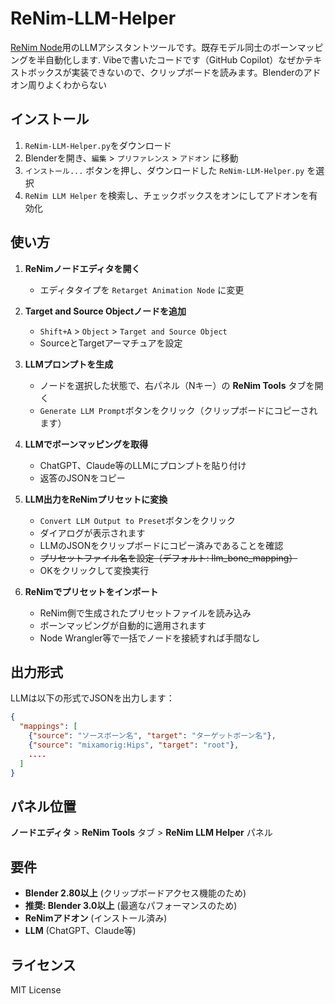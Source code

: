 # ReNim-LLM-Helper

[ReNim Node](https://github.com/anasrar/ReNim)用のLLMアシスタントツールです。既存モデル同士のボーンマッピングを半自動化します. 
Vibeで書いたコードです（GitHub Copilot）なぜかテキストボックスが実装できないので、クリップボードを読みます。Blenderのアドオン周りよくわからない

## インストール

1. `ReNim-LLM-Helper.py`をダウンロード
2. Blenderを開き、`編集` > `プリファレンス` > `アドオン` に移動
3. `インストール...` ボタンを押し、ダウンロードした `ReNim-LLM-Helper.py` を選択
4. `ReNim LLM Helper` を検索し、チェックボックスをオンにしてアドオンを有効化

## 使い方

1. **ReNimノードエディタを開く**
   - エディタタイプを `Retarget Animation Node` に変更

2. **Target and Source Objectノードを追加**
   - `Shift+A` > `Object` > `Target and Source Object`
   - SourceとTargetアーマチュアを設定

3. **LLMプロンプトを生成**
   - ノードを選択した状態で、右パネル（Nキー）の **ReNim Tools** タブを開く
   - `Generate LLM Prompt`ボタンをクリック（クリップボードにコピーされます）

4. **LLMでボーンマッピングを取得**
   - ChatGPT、Claude等のLLMにプロンプトを貼り付け
   - 返答のJSONをコピー

5. **LLM出力をReNimプリセットに変換**
   - `Convert LLM Output to Preset`ボタンをクリック
   - ダイアログが表示されます
   - LLMのJSONをクリップボードにコピー済みであることを確認
   - ~~プリセットファイル名を設定（デフォルト: llm_bone_mapping）~~
   - OKをクリックして変換実行

6. **ReNimでプリセットをインポート**
   - ReNim側で生成されたプリセットファイルを読み込み
   - ボーンマッピングが自動的に適用されます
   - Node Wrangler等で一括でノードを接続すれば手間なし

## 出力形式

LLMは以下の形式でJSONを出力します：

```json
{
  "mappings": [
    {"source": "ソースボーン名", "target": "ターゲットボーン名"},
    {"source": "mixamorig:Hips", "target": "root"},
    ....
  ]
}
```

## パネル位置

**ノードエディタ** > **ReNim Tools** タブ > **ReNim LLM Helper** パネル

## 要件

- **Blender 2.80以上** (クリップボードアクセス機能のため)
- **推奨: Blender 3.0以上** (最適なパフォーマンスのため)
- **ReNimアドオン** (インストール済み)
- **LLM** (ChatGPT、Claude等)

## ライセンス

MIT License
